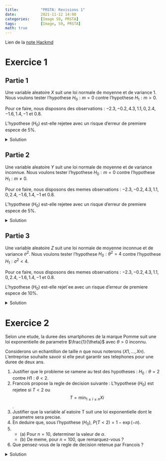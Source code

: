 ```yaml
---
title:          "PRSTA: Revisions 1"
date:           2021-11-12 14:00
categories:     [Image S9, PRSTA]
tags:           [Image, S9, PRSTA]
math: true
---
```

Lien de la [note Hackmd](https://hackmd.io/@lemasymasa/B1MOKYFLY)

# Exercice 1

## Partie 1

Une variable aleatoire $X$ suit une loi normale de moyenne et de variance $1$. Nous voulons tester l’hypothese $H_0 : m = 0$ contre l’hypothese $H_1 : m \gt 0$.

Pour ce faire, nous disposons des observations : $-2.3, -0.2, 4.3, 1.1, 0,
2.4, -1.6, 1.4, -1$ et $0.8$.

L’hypothese $(H_0)$ est-elle rejetee avec un risque d’erreur de premiere espece de $5\%$.

<details markdown="1"><summary>Solution</summary>

Sous l'hypothese $H_0$,

$$
T = \sqrt{n} \frac{\bar X_n - m}{\sigma}\sim N(0,1)\\
t= \sqrt{10}\frac{0,48 - 0}{1}\simeq 1,55
$$

Zone de rejet:

$$
\color{red}{R=}\{T\gt q_{0,95}\}\\
\{T\gt1,64\}
$$

*Est-ce que $t$ appartient a notre zone de rejet ?*

$t\not\in \color{red}{R}$ $\color{red}{\text{donc}}$ l'hypothese $(H_0)$ n'est pas rejetee.

</details>

## Partie 2

Une variable aleatoire $Y$ suit une loi normale de moyenne et de variance inconnue. Nous voulons tester l’hypothese $H_0 : m = 0$ contre l’hypothese $H_1 : m \neq 0$.

Pour ce faire, nous disposons des memes observations : $-2.3, -0.2, 4.3, 1.1, 0, 2.4, -1.6, 1.4, -1$ et $0.8$.

L’hypothese $(H_0)$ est-elle rejetee avec un risque d’erreur de premiere espece de $5\%$.

<details markdown="1"><summary>Solution</summary>

$$
Z_n = \sqrt{n}\frac{\bar X_n - m_0}{\sqrt{S_n^2}}\sim T_{n-1}\\
S_n^2:= \frac{1}{n-1}\sum_{i=1}^n(X_i-\bar X_n)^2
$$

Ici,

$$
t = \sqrt{10}\frac{0,49 - 0}{1,96}\simeq 0,79
$$

Zone de rejet: on rejette **des 2 cotes**

$$
\{T\gt 2.26\}\cup\{T\lt \color{green}{-2.26}\}\\
R=\color{green}{\{T\gt q_{0,975}\}\cup\{T\lt q_{0,025}\}}
$$

*Pourquoi on n'a pas besoin d'utiliser Python ?*
> Car c'est symetrique

$\color{green}{\text{Pas}}$ de rejet car $\color{blue}{t\not\in R}$

</details>

## Partie 3

Une variable aleatoire $Z$ suit une loi normale de moyenne inconnue et de variance $\sigma^2$. Nous voulons tester l’hypothese $H_0 : \theta^2 = 4$ contre l’hypothese $H_1 : σ^2 \lt 4$.

Pour ce faire, nous disposons des memes observations : $-2.3, -0.2, 4.3, 1.1, 0, 2.4, -1.6, 1.4, -1$ et $0.8$.

L’hypothese $(H_0)$ est-elle rejet´ee avec un risque d’erreur de premiere
espece de $10\%$.

<details markdown="1"><summary>Solution</summary>

$$
T = (n-1)\frac{S_n^2}{\sigma_0^2}=\boxed{\frac{1}{\sigma^2_0}\sum_{i=1}^n(X_i-\bar X_n)^2}
$$

Sur l'echantillon,

$$
t\simeq \frac{1}{4}\times 34, 55 = 8,64
$$

$$
\begin{aligned}
&P(T\lt t)\quad\text{ou } T\sim\chi^2(9)\\
&= P(T\lt 8,64)\\
&\simeq 0,53\color{orange}{\gt 0,1}
\end{aligned}
$$

*Comment resonne-t-on avec la P-value ?*
> Il faut que la P-value soit superieure ou egale 

Donc l'hypotese $(H_0)$ n'est pas rejetee.

</details>

# Exercice 2

Selon une etude, la duree des smartphones de la marque Pomme suit une loi exponentielle de parametre $\frac{1}{\theta}$ avec $\theta \gt 0$ inconnu.

Considerons un echantillon de taille $n$ que nous noterons $(X1,\dots,Xn)$. L’entreprise souhaite savoir si elle peut garantir ses telephones pour une duree de deux ans.

1. Justifier que le probleme se ramene au test des hypotheses : $H_0 : \theta = 2$ contre $H1 : \theta \lt 2$.
2. Francois propose la regle de decision suivante : L’hypothese $(H_0)$ est rejetee si $T \lt 2$ ou $$T = \min_{1 \le i\le n} Xi$$.
3. Justifier que la variable al´eatoire T suit une loi exponentielle dont le parametre sera precise.
4. En deduire que, sous l’hypothese $(H_0)$, $P(T \lt 2) = 1 − \exp(−n)$.
5. 
    - (a) Pour $n = 10$, determiner la valeur de $\alpha$.
    - (b) De meme, pour $n = 100$, que remarquez-vous ?
6. Que pensez-vous de la regle de decision retenue par Francois ?

<details markdown="1"><summary>Solution</summary>

1.

Comme le parametres est $\frac{1}{\theta}$, on veut affirmer sur la duree de vie moyenne $\theta$ est $2$ ans, et on aura un probleme si jamais elle est inferieure car $E(\varepsilon(\frac{1}{2}))=2$

2.

$H_0$ rejetee si $T\lt 2$ avec $$T:=\min_{1\le i\le n}X_i$$

3.

$$
\begin{aligned}
F(x)&=\int_0^x\lambda e^{-\lambda t}dt\\
&= [-e^{\lambda y}]_0^x\\
&= -e^{-xt} + 1 = 1-e^{-xt}
\end{aligned}
$$

$$
\begin{aligned}
R(x) &= 1-F(x)\\
&=e^{-\lambda x}
\end{aligned}
$$

$$
\begin{aligned}
P(T&\gt x)\\
P(\min_{1\le i\le n}X_i&\gt x)\\
P(\bigcap_{i=1}^n\{X_i&\gt n\})
\end{aligned}
$$

Sous $H_0$:

$$
\begin{aligned}
P(T\gt x) &= \prod_{i=1}^nP(X_i\gt x)\\
&= P(X_1\gt x)^n\\
&= e^{-\frac{n}{\color{blue}{\theta}}x}
\end{aligned}
$$

<div class="alert alert-danger" role="alert" markdown="1">

$$
T\sim\varepsilon(\frac{n}{\color{blue}{\theta}})
$$

</div>

4.

$$
\begin{aligned}
P(T\lt 2) &= F(2)\\
&= 1-e^{-\frac{n}{2}\times 2}\\
&= \color{red}{1-e^{-n}}
\end{aligned}
$$

5.

$$
\begin{aligned}
\alpha &= P(\text{Rejeter }H_0\vert H_0\text{ vraie})\\
&= P(T\lt 2\vert \theta=2)\\
&= \color{red}{\boxed{1-e^{-n}}}
\end{aligned}\\
n = 10\\
\alpha\simeq = 0.9999
$$

6.

Rien qu'avec $n=10$, on a un $\alpha$ extremement eleve, la regle est donc ***NULLE***.

**Test GLR**

$$
\color{red}{H_0:\theta = 2\text{ contre } H_1:\theta\lt 2}
$$

$$
T=\frac{L(X_1,\dots, X_n,2)}{L(X_1,\dots, X_n,\hat\theta)}
$$

Soit:

$$
\color{red}{H_0:\frac{1}{\theta} = \frac{1}{2}\text{ contre } H_1:\frac{1}{\theta}\lt \frac{1}{2}}
$$

$$
\begin{aligned}
T&=\frac{L(X_1,\dots, X_n,\color{green}{\frac{1}{\bar X_n}})}{L(X_1,\dots, X_n,\frac{1}{2})}\\
&= \frac{\prod_{i=1}^n\color{green}{\frac{1}{\bar X_n}}e^{-\color{green}{\frac{1}{\bar X_n}} X_i}}{\prod_{i=1}^n\frac{1}{2}e^{-\frac{1}{2}X_i}}\\
&= (\color{green}{\frac{2}{\bar X_n}})^ne^{-\sum_{i=1}^n(\color{green}{\frac{1}{\bar X_n}}-\frac{1}{2})X_i}
\end{aligned}
$$

L'hypothese $(H_0)$ est rejetee si $T\gt S_{\alpha}$.

<div class="alert alert-success" role="alert" markdown="1">
Nous allons utiliser *Wilks*.
</div>

$$
\begin{aligned}
R&=2\ln(T)\\
&= 2n\ln(\color{green}{\frac{2}{\bar X_n}})-2\sum_{i=1}^n(\color{green}{\frac{1}{\bar X_n}}-\frac{1}{2})X_i\\
\end{aligned}
$$

Pour $n$ suffisamment grand:

$$
\{R\sim\chi^2(1)\}
$$

</details>
